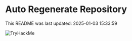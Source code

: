 # Auto Regenerate Repository

This README was last updated: 2025-01-03 15:33:59

 ![TryHackMe](https://tryhackme.com/badge/533634)